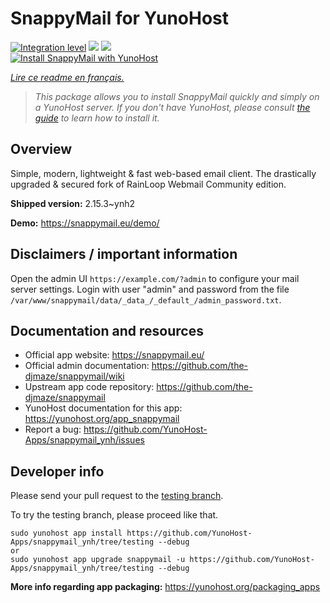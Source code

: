 <!--
N.B.: This README was automatically generated by https://github.com/YunoHost/apps/tree/master/tools/README-generator
It shall NOT be edited by hand.
-->

# SnappyMail for YunoHost

[![Integration level](https://dash.yunohost.org/integration/snappymail.svg)](https://dash.yunohost.org/appci/app/snappymail) ![](https://ci-apps.yunohost.org/ci/badges/snappymail.status.svg) ![](https://ci-apps.yunohost.org/ci/badges/snappymail.maintain.svg)  
[![Install SnappyMail with YunoHost](https://install-app.yunohost.org/install-with-yunohost.svg)](https://install-app.yunohost.org/?app=snappymail)

*[Lire ce readme en français.](./README_fr.md)*

> *This package allows you to install SnappyMail quickly and simply on a YunoHost server.
If you don't have YunoHost, please consult [the guide](https://yunohost.org/#/install) to learn how to install it.*

## Overview

Simple, modern, lightweight & fast web-based email client. The drastically upgraded & secured fork of RainLoop Webmail Community edition.


**Shipped version:** 2.15.3~ynh2

**Demo:** https://snappymail.eu/demo/

## Disclaimers / important information

Open the admin UI `https://example.com/?admin` to configure your mail server settings. Login with user "admin" and password from the file `/var/www/snappymail/data/_data_/_default_/admin_password.txt`.

## Documentation and resources

* Official app website: https://snappymail.eu/
* Official admin documentation: https://github.com/the-djmaze/snappymail/wiki
* Upstream app code repository: https://github.com/the-djmaze/snappymail
* YunoHost documentation for this app: https://yunohost.org/app_snappymail
* Report a bug: https://github.com/YunoHost-Apps/snappymail_ynh/issues

## Developer info

Please send your pull request to the [testing branch](https://github.com/YunoHost-Apps/snappymail_ynh/tree/testing).

To try the testing branch, please proceed like that.
```
sudo yunohost app install https://github.com/YunoHost-Apps/snappymail_ynh/tree/testing --debug
or
sudo yunohost app upgrade snappymail -u https://github.com/YunoHost-Apps/snappymail_ynh/tree/testing --debug
```

**More info regarding app packaging:** https://yunohost.org/packaging_apps